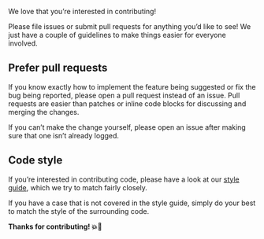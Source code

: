 We love that you’re interested in contributing!

Please file issues or submit pull requests for anything you’d like to see! We just have a couple of guidelines to make things easier for everyone involved.

## Prefer pull requests

If you know exactly how to implement the feature being suggested or fix the bug being reported, please open a pull request instead of an issue. Pull requests are easier than patches or inline code blocks for discussing and merging the changes.

If you can’t make the change yourself, please open an issue after making sure that one isn’t already logged.

## Code style

If you’re interested in contributing code, please have a look at our [style guide](https://github.com/github/swift-style-guide), which we try to match fairly closely.

If you have a case that is not covered in the style guide, simply do your best to match the style of the surrounding code.

**Thanks for contributing! :boom::camel:**
